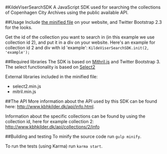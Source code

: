 #KildeViserSearchSDK
A JavaScript SDK used for searching the collections of Copenhagen City Archives using the public available API.

##Usage
Include [the minified file](http://www.kbhkilder.dk/software/KildeviserSearchSDK/beta/KildeviserSearchSDK.min.js) on your website, and Twitter Bootstrap 2.3 for the looks.

Get the id of the collection you want to search in (in this example we use collection id 2), and put it in a div on your website.
Here's an example for collection id 2 and div with id 'example':
`KildeViserSearchSDK.init(2, 'example');`


##Required libraries
The SDK is based on [Mithril.js](https://lhorie.github.io/mithril/) and Twitter Bootstrap 3.
The select functionality is based on [Select2](https://select2.github.io/)

External libraries included in the minified file:
* select2.min.js
* mitril.min.js

##The API
More information about the API used by this SDK can be found here: http://www.kbhkilder.dk/api/info.html.

Information about the specific collections can be found by using the collection id, here for example collection 2: http://www.kbhkilder.dk/api/collections/2/info

##Building and testing
To minify the source code run `gulp minify`.

To run the tests (using Karma) run `karma start`.
